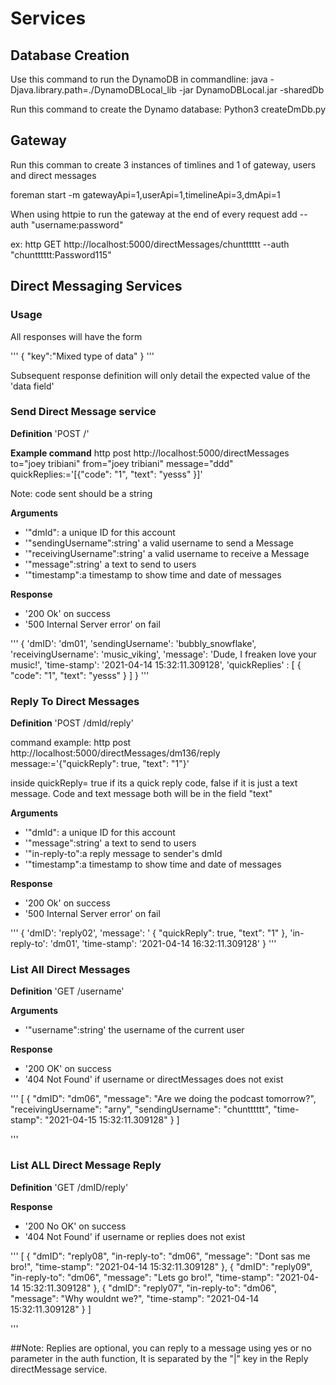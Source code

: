 # Services
## Database Creation
Use this command to run the DynamoDB in commandline:
java -Djava.library.path=./DynamoDBLocal_lib -jar DynamoDBLocal.jar -sharedDb

Run this command to create the Dynamo database:
Python3 createDmDb.py

## Gateway
Run this comman to create 3 instances of timlines and 1 of gateway, users and direct messages

foreman start -m gatewayApi=1,userApi=1,timelineApi=3,dmApi=1

When using httpie to run the gateway at the end of every request add
--auth  "username:password"

ex: http GET http://localhost:5000/directMessages/chuntttttt --auth "chuntttttt:Password115"

## Direct Messaging Services
### Usage

All responses will have the form

'''
{
	"key":"Mixed type of data"
}
'''


Subsequent response definition will only detail the expected value of the 'data field'

### Send Direct Message service
**Definition**
'POST /'

**Example command**
http post http://localhost:5000/directMessages to="joey tribiani" from="joey tribiani" message="ddd" quickReplies:='[{"code": "1", "text": "yesss" }]'

Note: code sent should be a string

**Arguments**
- '"dmId": a unique ID for this account
- '"sendingUsername":string' a valid username to send a Message
- '"receivingUsername":string'  a valid username to receive a Message
- '"message":string' a text to send to users
- '"timestamp":a timestamp to show time and date of messages


**Response**
- '200 Ok' on success
- '500 Internal Server error' on fail 

'''
{
	'dmID': 'dm01',
        'sendingUsername': 'bubbly_snowflake',
        'receivingUsername': 'music_viking',
        'message': 'Dude, I freaken love your music!',
        'time-stamp': '2021-04-14 15:32:11.309128',
        'quickReplies' : [
                {
                    "code": "1",
                    "text": "yesss"
                }
            ]
}
'''

### Reply To Direct Messages
**Definition**
'POST /dmId/reply'

command example: http post http://localhost:5000/directMessages/dm136/reply  message:='{"quickReply": true, "text": "1"}' 

inside quickReply= true if its a quick reply code, false if it is just a text message.
Code and text message both will be in the field "text"

**Arguments**
- '"dmId": a unique ID for this account
- '"message":string' a text to send to users
- '"in-reply-to":a reply message to sender's dmId
- '"timestamp":a timestamp to show time and date of messages

**Response**
- '200 Ok' on success
- '500 Internal Server error' on fail 

'''
{
	'dmID': 'reply02',
        'message': ' {
                "quickReply": true,
                "text": "1"
            },
        'in-reply-to': 'dm01',
        'time-stamp': '2021-04-14 16:32:11.309128'
}
'''

### List All Direct Messages
**Definition**
'GET /username'

**Arguments**
- '"username":string' the username of the current user

**Response**
- '200 OK' on success
- '404 Not Found' if username or directMessages does not exist

'''
[
    {
        "dmID": "dm06",
        "message": "Are we doing the podcast tomorrow?",
        "receivingUsername": "arny",
        "sendingUsername": "chuntttttt",
        "time-stamp": "2021-04-15 15:32:11.309128"
    }
]

'''

### List ALL Direct Message Reply
**Definition**
'GET /dmID/reply'

**Response**
- '200 No OK' on success
- '404 Not Found' if username or replies does not exist

'''
[
    {
        "dmID": "reply08",
        "in-reply-to": "dm06",
        "message": "Dont sas me bro!",
        "time-stamp": "2021-04-14 15:32:11.309128"
    },
    {
        "dmID": "reply09",
        "in-reply-to": "dm06",
        "message": "Lets go bro!",
        "time-stamp": "2021-04-14 15:32:11.309128"
    },
    {
        "dmID": "reply07",
        "in-reply-to": "dm06",
        "message": "Why wouldnt we?",
        "time-stamp": "2021-04-14 15:32:11.309128"
    }
]

'''


##Note: Replies are optional, you can reply to a message using yes or no parameter in the auth function, It is separated by the "|" key in the Reply directMessage service. 
